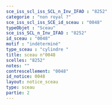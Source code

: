 ```yaml
---
sce_iss_scl_iss_SCL_n_Inv_IFAO : "8252"
categorie : "non royal ?"
sce_iss_scl_iss_SCE_id_sceau : "0048"
typeObjet : "Sceau"
sce_iss_SCL_n_Inv_IFAO : "8252"
id_sceau : "0048"
motif : "indéterminé"
type_sceau : "cylindre "
title: sceau n°0048
scelles: "8252"
notes: ""
contrescellement: "0048"
id_notice: 0048
layout: notice_sceau
type: sceau
partie: 2
---
```

